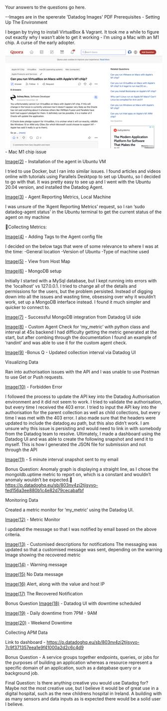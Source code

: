 Your answers to the questions go here.

--Images are in the spererate 'Datadog Images' PDF
Prerequisites - Setting Up The Environment

I began by trying to install VirtualBox & Vagrant. It took me a while to figure out exactly why I wasn’t able to get it working - I’m using a Mac with an M1 chip. A curse of the early adopter.

![Image(1)](Image(1).png)- Mac M1 chip issue

[Image(2)](Image(2).png) - Installation of the agent in Ubuntu VM

I tried to use Docker, but I ran into similar issues. I found articles and videos online with tutorials using Parallels Desktpop to set up Ubuntu, so I decided to go with that. It was pretty easy to see up and I went with the Ubuntu 20.04 version, and installed the Datadog Agent.

[Image(3)](Image(3).png) - Agent Reporting Metrics, Local Machine

I was unsure of the ‘Agent Reporting Metrics’ request, so I ran ‘sudo datadog-agent status’ in the Ubuntu terminal to get the current status of the agent on my machine

Collecting Metrics:

[Image(4)](Image(4).png) - Adding Tags to the Agent config file

I decided on the below tags that were of some relevance to where I was at the time:
-General location
-Version of Ubuntu 
-Type of machine used

[Image(5)](Image(5).png) - View from Host Map

[Image(6)](Image(6).png) - MongoDB setup

Initially I started with a MySql database, but I kept running into errors with the ‘localhost’ vs 127.0.0.1. I tried to change all of the details and permissions for the users, but the problem persisted. Instead of digging down into all the issues and wasting time, obsessing over why it wouldn’t work, set up a MongoDB interface instead. I found it much simpler and quicker to connect to.

[Image(7)](Image(7).png) - Successful MongoDB integration from Datadog UI side

[Image(8)](Image(8).png) - Custom Agent Check for ‘my_metric’ with python class and interval at 45s backend
I had difficulty getting the metric generated at the start, but after combing through the documentation I found an example of ‘randint’ and was able to use it for the custom agent check.

[Image(9)](Image(9).png) -Bonus Q - Updated collection interval via Datadog UI

Visualizing Data

Ran into authorisation issues with the API and I was unable to use Postman to use Get or Push requests.

[Image(10)](Image(10).png) - Forbidden Error

I followed the process to update the API key into the Datadog Authorisation environment and it did not seem to work. 
I tried to validate the authorisation, but every time I received the 403 error. I tried to input the API key into the authorisation for the parent collection as well as child collections, but every time I was met with the 403 error.
I also made sure that the headers were updated to include the datadog.eu path, but this also didn’t work. I am unsure why this issue is persisting and would need to link in with somebody from the Datadog team to resolve.
Ultimately, I made a dashboard using the Datadog UI and was able to create the following snapshot and send it to myself. This is how I generated the JSON file for submission and not through the API

[Image(11)](Image(11).png) - 5 minute interval snapshot sent to my email

Bonus Question: Anomaly graph is displaying a straight line, as I chose the mongoldb.uptime metric to report on, which is a constant and wouldn’t anomaly wouldn’t be expected.
https://p.datadoghq.eu/sb/803nv4zj2tjisyvo-fed156a3ee880b1c4e82d79cecabafbf

Monitoring Data

Created a metric monitor for ‘my_metric’ using the Datadog UI.

[Image(12)](Image(12).png) - Metric Monitor

I updated the message so that I was notified by email based on the above criteria. 

[Image(13)](Image(13).png) - Customised descriptions for notifications
The messaging was updated so that a customised message was sent, depending on the warning
Image showing the recovered metric

[Image(14)](Image(14).png) - Warning message

[Image(15)](Image(15).png) No Data message

[Image(16)](Image(16).png)  Alert,  along with the value and host IP 

[Image(17)](Image(17).png)  The Recovered Notification

Bonus Question
[Image(18)](Image(18).png) - Datadog UI with downtime scheduled 

[Image(19)](Image(19).png) - Daily downtime from 7PM - 9AM

[Image(20)](Image(20).png) - Weekend Downtime

Collecting APM Data

Link to dashboard - https://p.datadoghq.eu/sb/803nv4zj2tjisyvo-7c9f371357eea1e9f41000a2d2c6c4d9

Bonus Question - A service groups together endpoints, queries, or jobs for the purposes of building an application whereas a resource represent a specific domain of an application, such as a datqabase query or a background job.

Final Question: Is there anything creative you would use Datadog for?
Maybe not the most creative use, but I believe it would be of great use in a digital hospital, such as the new childrens hospital in Ireland. A building with as many sensors and data inputs as is expected there would be a solid user I believe.
